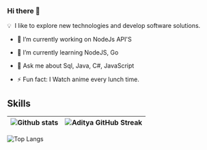 ### Hi there 👋


💡 &nbsp;I like to explore new technologies and develop software solutions.

- 🔭 I’m currently working on  NodeJs API'S
  
- 🌱 I’m currently learning NodeJS, Go
    
- 💬 Ask me about Sql, Java, C#, JavaScript
  
- ⚡ Fun fact: I Watch anime every lunch time.

<h2> Skills</h2>

| ![Github stats](https://github-readme-stats.vercel.app/api?username=lersilva&show_icons=true&theme=tokyonight) | ![Aditya GitHub Streak](https://github-readme-streak-stats.herokuapp.com/?user=lersilva&theme=tokyonight) |
| --- | --- |

![Top Langs](https://github-readme-stats.vercel.app/api/top-langs/?username=lersilva&theme=tokyonight) 
